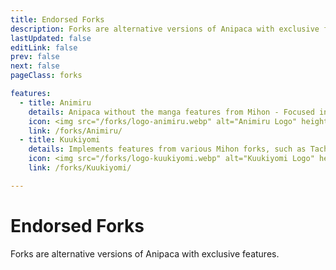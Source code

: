 ```yaml
---
title: Endorsed Forks
description: Forks are alternative versions of Anipaca with exclusive features.
lastUpdated: false
editLink: false
prev: false
next: false
pageClass: forks

features:
  - title: Animiru
    details: Anipaca without the manga features from Mihon - Focused in anime.
    icon: <img src="/forks/logo-animiru.webp" alt="Animiru Logo" height="32" width="32">
    link: /forks/Animiru/
  - title: Kuukiyomi
    details: Implements features from various Mihon forks, such as TachiyomiSY and TachiyomiJ2K.
    icon: <img src="/forks/logo-kuukiyomi.webp" alt="Kuukiyomi Logo" height="32" width="32">
    link: /forks/Kuukiyomi/

---
```


<script setup>
import { VPHomeFeatures } from "vitepress/theme"
</script>

# Endorsed Forks

Forks are alternative versions of Anipaca with exclusive features.

<VPHomeFeatures />
